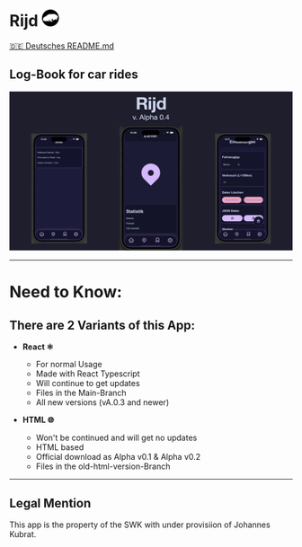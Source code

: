 # **Rijd** <img width="30" height="30" src="https://github.com/LesesTrickshon/Rijd/blob/old-html-version/media/favicon.png?raw=true">
[🇩🇪 Deutsches README.md](./README.md)
## Log-Book for car rides
![Thumbnail](https://github.com/LesesTrickshon/Rijd/blob/main/Thumbnail.png?raw=true)
***
# Need to Know:
## There are 2 Variants of this App:
- **React ⚛️**
  - For normal Usage
  - Made with React Typescript
  - Will continue to get updates
  - Files in the Main-Branch
  - All new versions (vA.0.3 and newer)
 
- **HTML 🌐**
  - Won't be continued and will get no updates
  - HTML based
  - Official download as Alpha v0.1 & Alpha v0.2
  - Files in the old-html-version-Branch
---
## Legal Mention
This app is the property of the SWK with under provisiion of Johannes Kubrat.
